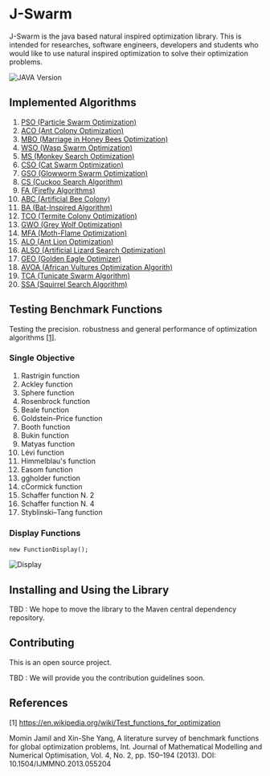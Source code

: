 # J-Swarm

J-Swarm is the java based natural inspired optimization library. This is intended for 
researches, software engineers, developers and students who would like to use natural inspired optimization
to solve their optimization problems. 

![JAVA Version][java-image]


## Implemented Algorithms

1. [PSO (Particle Swarm Optimization)](https://github.com/kolithawarnakulasooriya/JarSwarm/tree/develop/src/main/java/org/usa/soc/pso)
2. [ACO (Ant Colony Optimization)](https://github.com/kolithawarnakulasooriya/JarSwarm/tree/develop/src/main/java/org/usa/soc/aco)
3. [MBO (Marriage in Honey Bees Optimization)](https://github.com/kolithawarnakulasooriya/JarSwarm/tree/develop/src/main/java/org/usa/soc/mbo)
4. [WSO (Wasp Swarm Optimization)](https://github.com/kolithawarnakulasooriya/JarSwarm/tree/develop/src/main/java/org/usa/soc/wso)
5. [MS (Monkey Search Optimization)](https://github.com/kolithawarnakulasooriya/JarSwarm/tree/develop/src/main/java/org/usa/soc/ms)
6. [CSO (Cat Swarm Optimization)](https://github.com/kolithawarnakulasooriya/JarSwarm/tree/develop/src/main/java/org/usa/soc/cso)
7. [GSO (Glowworm Swarm Optimization)](https://github.com/kolithawarnakulasooriya/JarSwarm/tree/develop/src/main/java/org/usa/soc/gso)
8. [CS (Cuckoo Search Algorithm)](https://github.com/kolithawarnakulasooriya/JarSwarm/tree/develop/src/main/java/org/usa/soc/cs)
9. [FA (Firefly Algorithms)](https://github.com/kolithawarnakulasooriya/JarSwarm/tree/develop/src/main/java/org/usa/soc/fa)
10. [ABC (Artificial Bee Colony)](https://github.com/kolithawarnakulasooriya/JarSwarm/tree/develop/src/main/java/org/usa/soc/abc)
11. [BA (Bat-Inspired Algorithm)](https://github.com/kolithawarnakulasooriya/JarSwarm/tree/develop/src/main/java/org/usa/soc/ba)
12. [TCO (Termite Colony Optimization)](https://github.com/kolithawarnakulasooriya/JarSwarm/tree/develop/src/main/java/org/usa/soc/tco)
13. [GWO (Grey Wolf Optimization)](https://github.com/kolithawarnakulasooriya/JarSwarm/tree/develop/src/main/java/org/usa/soc/gwo)
14. [MFA (Moth-Flame Optimization)](https://github.com/kolithawarnakulasooriya/JarSwarm/tree/develop/src/main/java/org/usa/soc/mfa)
15. [ALO (Ant Lion Optimization)](https://github.com/kolithawarnakulasooriya/JarSwarm/tree/develop/src/main/java/org/usa/soc/alo)
16. [ALSO (Artificial Lizard Search Optimization)](https://github.com/kolithawarnakulasooriya/JarSwarm/tree/develop/src/main/java/org/usa/soc/also)
17. [GEO (Golden Eagle Optimizer)](https://github.com/kolithawarnakulasooriya/JarSwarm/tree/develop/src/main/java/org/usa/soc/geo)
18. [AVOA (African Vultures Optimization Algorith)](https://github.com/kolithawarnakulasooriya/JarSwarm/tree/develop/src/main/java/org/usa/soc/avoa)
19. [TCA (Tunicate Swarm Algorithm)](https://github.com/kolithawarnakulasooriya/JarSwarm/tree/develop/src/main/java/org/usa/soc/tsa)
20. [SSA (Squirrel Search Algorithm)](https://github.com/kolithawarnakulasooriya/JarSwarm/tree/develop/src/main/java/org/usa/soc/ssa)

## Testing Benchmark Functions

Testing the precision. robustness and general performance of optimization algorithms [[1]](#1).

### Single Objective

1. Rastrigin function
2. Ackley function
3. Sphere function	
4. Rosenbrock function	
5. Beale function
6. Goldstein–Price function
7. Booth function
8. Bukin function
9. Matyas function
10. Lévi function
11. Himmelblau's function
12. Easom function
13. ggholder function
14. cCormick function
15. Schaffer function N. 2
16. Schaffer function N. 4
17. Styblinski–Tang function

### Display Functions

```
new FunctionDisplay();
```

![Display](https://github.com/kolithawarnakulasooriya/JarSwarm/blob/step_action/image.png)

## Installing and Using the Library

TBD : We hope to move the library to the Maven central dependency repository. 

## Contributing

This is an open source project. 

TBD : We will provide you the contribution guidelines soon.

## References
<a id="1">[1]</a> https://en.wikipedia.org/wiki/Test_functions_for_optimization

Momin Jamil and Xin-She Yang, A literature survey of benchmark functions for
global optimization problems, Int. Journal of Mathematical Modelling and
Numerical Optimisation, Vol. 4, No. 2, pp. 150–194 (2013).
DOI: 10.1504/IJMMNO.2013.055204

[java-image]: https://img.shields.io/badge/dynamic/xml?color=red&label=java&query=1.8&url=https%3A%2F%2Fopenjdk.java.net%2Fprojects%2Fjdk8%2F
